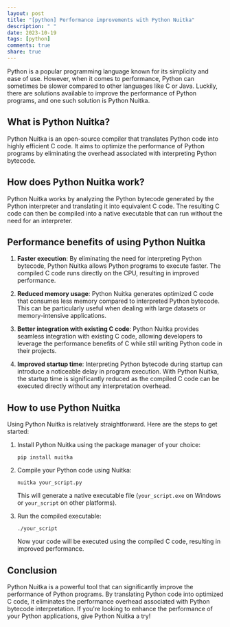 ```yaml
---
layout: post
title: "[python] Performance improvements with Python Nuitka"
description: " "
date: 2023-10-19
tags: [python]
comments: true
share: true
---
```


Python is a popular programming language known for its simplicity and ease of use. However, when it comes to performance, Python can sometimes be slower compared to other languages like C or Java. Luckily, there are solutions available to improve the performance of Python programs, and one such solution is Python Nuitka.

## What is Python Nuitka?

Python Nuitka is an open-source compiler that translates Python code into highly efficient C code. It aims to optimize the performance of Python programs by eliminating the overhead associated with interpreting Python bytecode.

## How does Python Nuitka work?

Python Nuitka works by analyzing the Python bytecode generated by the Python interpreter and translating it into equivalent C code. The resulting C code can then be compiled into a native executable that can run without the need for an interpreter.

## Performance benefits of using Python Nuitka

1. **Faster execution**: By eliminating the need for interpreting Python bytecode, Python Nuitka allows Python programs to execute faster. The compiled C code runs directly on the CPU, resulting in improved performance.

2. **Reduced memory usage**: Python Nuitka generates optimized C code that consumes less memory compared to interpreted Python bytecode. This can be particularly useful when dealing with large datasets or memory-intensive applications.

3. **Better integration with existing C code**: Python Nuitka provides seamless integration with existing C code, allowing developers to leverage the performance benefits of C while still writing Python code in their projects.

4. **Improved startup time**: Interpreting Python bytecode during startup can introduce a noticeable delay in program execution. With Python Nuitka, the startup time is significantly reduced as the compiled C code can be executed directly without any interpretation overhead.

## How to use Python Nuitka

Using Python Nuitka is relatively straightforward. Here are the steps to get started:

1. Install Python Nuitka using the package manager of your choice:

   ```
   pip install nuitka
   ```

2. Compile your Python code using Nuitka:

   ```
   nuitka your_script.py
   ```

   This will generate a native executable file (`your_script.exe` on Windows or `your_script` on other platforms).

3. Run the compiled executable:

   ```
   ./your_script
   ```

   Now your code will be executed using the compiled C code, resulting in improved performance.

## Conclusion

Python Nuitka is a powerful tool that can significantly improve the performance of Python programs. By translating Python code into optimized C code, it eliminates the performance overhead associated with Python bytecode interpretation. If you're looking to enhance the performance of your Python applications, give Python Nuitka a try!